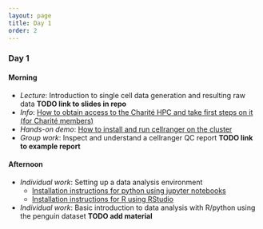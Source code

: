 ```yaml
---
layout: page
title: Day 1
order: 2
---
```


### Day 1

#### Morning
- _Lecture_: Introduction to single cell data generation and resulting raw data __TODO link to slides in repo__
- _Info_: [How to obtain access to the Charité HPC and take first steps on it (for Charité members)](https://github.com/buchauer-lab/charite-sc-data-course/blob/main/materials/Day1/L_cluster_usage.pdf)
- _Hands-on demo_: [How to install and run cellranger on the cluster](https://github.com/buchauer-lab/charite-sc-data-course/blob/main/materials/Day1/cellranger_interactive_commands.txt)
- _Group work_: Inspect and understand a cellranger QC report __TODO link to example report__

#### Afternoon
- _Individual work_: Setting up a data analysis environment
  - [Installation instructions for python using jupyter notebooks](https://buchauer-lab.github.io/charite-sc-data-course/installpython/)
  - [Installation instructions for R using RStudio](https://github.com/buchauer-lab/charite-sc-data-course/blob/main/materials/Day1/install_packages_R.md)
- _Individual work_: Basic introduction to data analysis with R/python using the penguin dataset __TODO add material__

